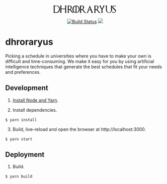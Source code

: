 <p align="center">
  <img src="./src/logo.svg" width="200" style="text-align: center">
</p>
  
<p align="center">
  <a href="https://travis-ci.org/bnan/dhroraryus"><img src="https://img.shields.io/travis/bnan/dhroraryus.svg" alt="Build Status"></a>
  <img src="https://img.shields.io/librariesio/github/bnan/dhroraryus.svg">
</p>

# dhroraryus

Picking a schedule in universities where you have to make your own is difficult and time-consuming. We make it easy for you by using artificial intelligence techniques that generate the best schedules that fit your needs and preferences.

## Development

1. [Install Node and Yarn](https://yarnpkg.com/en/docs/install).

2. Install dependencies.

```shell
$ yarn install
```

3. Build, live-reload and open the browser at http://localhost:3000.

```shell
$ yarn start
```

## Deployment

1. Build.

```bash
$ yarn build
```
